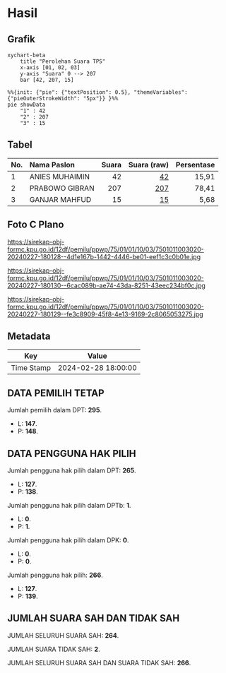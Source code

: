 # Hasil

## Grafik

```mermaid
xychart-beta
    title "Perolehan Suara TPS"
    x-axis [01, 02, 03]
    y-axis "Suara" 0 --> 207
    bar [42, 207, 15]
```

```mermaid
%%{init: {"pie": {"textPosition": 0.5}, "themeVariables": {"pieOuterStrokeWidth": "5px"}} }%%
pie showData
    "1" : 42
    "2" : 207
    "3" : 15
```

## Tabel

| No. | Nama Paslon    | Suara | Suara (raw) | Persentase |
|:--- |:-------------- | -----:| -----------:| ----------:|
| 1   | ANIES MUHAIMIN | 42    | [42][p-1]   | 15,91      |
| 2   | PRABOWO GIBRAN | 207   | [207][p-2]  | 78,41      |
| 3   | GANJAR MAHFUD  | 15    | [15][p-3]   | 5,68       |


[p-1]: https://github.com/gigit-pemilu/pemilu-2024-75-gorontalo/blob/main/pilpres/hitung-suara/sub/75-gorontalo/sub/01-gorontalo/sub/01-limboto/sub/1003-hunggaluwa/sub/020-tps/sub/paslon-1.txt
[p-2]: https://github.com/gigit-pemilu/pemilu-2024-75-gorontalo/blob/main/pilpres/hitung-suara/sub/75-gorontalo/sub/01-gorontalo/sub/01-limboto/sub/1003-hunggaluwa/sub/020-tps/sub/paslon-2.txt
[p-3]: https://github.com/gigit-pemilu/pemilu-2024-75-gorontalo/blob/main/pilpres/hitung-suara/sub/75-gorontalo/sub/01-gorontalo/sub/01-limboto/sub/1003-hunggaluwa/sub/020-tps/sub/paslon-3.txt

## Foto C Plano

https://sirekap-obj-formc.kpu.go.id/12df/pemilu/ppwp/75/01/01/10/03/7501011003020-20240227-180128--4d1e167b-1442-4446-be01-eef1c3c0b01e.jpg

https://sirekap-obj-formc.kpu.go.id/12df/pemilu/ppwp/75/01/01/10/03/7501011003020-20240227-180130--6cac089b-ae74-43da-8251-43eec234bf0c.jpg

https://sirekap-obj-formc.kpu.go.id/12df/pemilu/ppwp/75/01/01/10/03/7501011003020-20240227-180129--fe3c8909-45f8-4e13-9169-2c8065053275.jpg


## Metadata

| Key        | Value               |
| ---------- | ------------------- |
| Time Stamp | 2024-02-28 18:00:00 |


## DATA PEMILIH TETAP

Jumlah pemilih dalam DPT: **295**.
 * L: **147**.
 * P: **148**.

## DATA PENGGUNA HAK PILIH

Jumlah pengguna hak pilih dalam DPT: **265**.
 * L: **127**.
 * P: **138**.

Jumlah pengguna hak pilih dalam DPTb: **1**.
 * L: **0**.
 * P: **1**.

Jumlah pengguna hak pilih dalam DPK: **0**.
 * L: **0**.
 * P: **0**.

Jumlah pengguna hak pilih: **266**.
 * L: **127**.
 * P: **139**.

## JUMLAH SUARA SAH DAN TIDAK SAH

JUMLAH SELURUH SUARA SAH: **264**.

JUMLAH SUARA TIDAK SAH: **2**.

JUMLAH SELURUH SUARA SAH DAN SUARA TIDAK SAH: **266**.


